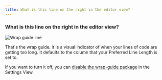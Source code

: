 ```yaml
---
title: What is this line on the right in the editor view?
---
```

### What is this line on the right in the editor view?

![Wrap guide line](../../images/wrap-guide-line.png)

That's the wrap guide. It is a visual indicator of when your lines of code are getting too long. It defaults to the column that your Preferred Line Length is set to.

If you want to turn it off, you can [disable the wrap-guide package](https://discuss.atom.io/t/how-do-i-disable-a-package/18183) in the Settings View.
